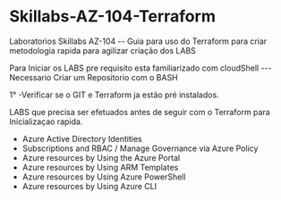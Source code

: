 # Skillabs-AZ-104-Terraform
Laboratorios Skillabs AZ-104 -- Guia para uso do Terraform para criar metodologia rapida para agilizar criação dos LABS

Para Iniciar os LABS pre requisito esta familiarizado com cloudShell --- Necessario Criar um Repositorio com o BASH

1° -Verificar se o GIT e Terraform ja estão pré instalados.

LABS que precisa ser efetuados antes de seguir com o Terraform para Inicializaçao rapida.

- Azure Active Directory Identities 
- Subscriptions and RBAC / Manage Governance via Azure Policy 
- Azure resources by Using the Azure Portal 
- Azure resources by Using ARM Templates
- Azure resources by Using Azure PowerShell 
- Azure resources by Using Azure CLI
